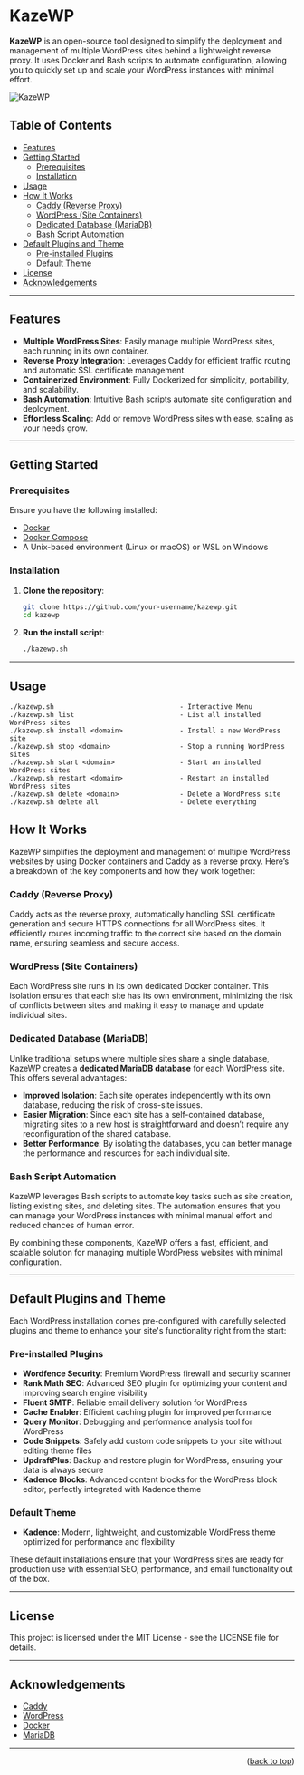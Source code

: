 # **KazeWP**

**KazeWP** is an open-source tool designed to simplify the deployment and management of multiple WordPress sites behind a lightweight reverse proxy. It uses Docker and Bash scripts to automate configuration, allowing you to quickly set up and scale your WordPress instances with minimal effort.

![KazeWP](images/kazewp.png)


## **Table of Contents**

- [Features](#features)
- [Getting Started](#getting-started)
  - [Prerequisites](#prerequisites)
  - [Installation](#installation)
- [Usage](#usage)
- [How It Works](#how-it-works)
  - [Caddy (Reverse Proxy)](#caddy-reverse-proxy)
  - [WordPress (Site Containers)](#wordpress-site-containers)
  - [Dedicated Database (MariaDB)](#dedicated-database-mariadb)
  - [Bash Script Automation](#bash-script-automation)
- [Default Plugins and Theme](#default-plugins-and-theme)
  - [Pre-installed Plugins](#pre-installed-plugins)
  - [Default Theme](#default-theme)
- [License](#license)
- [Acknowledgements](#acknowledgements)

---

## **Features**

- **Multiple WordPress Sites**: Easily manage multiple WordPress sites, each running in its own container.
- **Reverse Proxy Integration**: Leverages Caddy for efficient traffic routing and automatic SSL certificate management.
- **Containerized Environment**: Fully Dockerized for simplicity, portability, and scalability.
- **Bash Automation**: Intuitive Bash scripts automate site configuration and deployment.
- **Effortless Scaling**: Add or remove WordPress sites with ease, scaling as your needs grow.

---

## **Getting Started**

### **Prerequisites**

Ensure you have the following installed:

- [Docker](https://www.docker.com/)
- [Docker Compose](https://docs.docker.com/compose/)
- A Unix-based environment (Linux or macOS) or WSL on Windows

### **Installation**

1. **Clone the repository**:
    ```bash
    git clone https://github.com/your-username/kazewp.git
    cd kazewp
    ```

2. **Run the install script**:
    ```bash
    ./kazewp.sh
    ```

---

## **Usage**

   ```
   ./kazewp.sh                               - Interactive Menu
   ./kazewp.sh list                          - List all installed WordPress sites
   ./kazewp.sh install <domain>              - Install a new WordPress site
   ./kazewp.sh stop <domain>                 - Stop a running WordPress sites
   ./kazewp.sh start <domain>                - Start an installed WordPress sites
   ./kazewp.sh restart <domain>              - Restart an installed WordPress sites
   ./kazewp.sh delete <domain>               - Delete a WordPress site
   ./kazewp.sh delete all                    - Delete everything
   
   ```

## **How It Works**

KazeWP simplifies the deployment and management of multiple WordPress websites by using Docker containers and Caddy as a reverse proxy. Here’s a breakdown of the key components and how they work together:

### **Caddy (Reverse Proxy)**
Caddy acts as the reverse proxy, automatically handling SSL certificate generation and secure HTTPS connections for all WordPress sites. It efficiently routes incoming traffic to the correct site based on the domain name, ensuring seamless and secure access.

### **WordPress (Site Containers)**
Each WordPress site runs in its own dedicated Docker container. This isolation ensures that each site has its own environment, minimizing the risk of conflicts between sites and making it easy to manage and update individual sites.

### **Dedicated Database (MariaDB)**
Unlike traditional setups where multiple sites share a single database, KazeWP creates a **dedicated MariaDB database** for each WordPress site. This offers several advantages:

- **Improved Isolation**: Each site operates independently with its own database, reducing the risk of cross-site issues.
- **Easier Migration**: Since each site has a self-contained database, migrating sites to a new host is straightforward and doesn’t require any reconfiguration of the shared database.
- **Better Performance**: By isolating the databases, you can better manage the performance and resources for each individual site.

### **Bash Script Automation**
KazeWP leverages Bash scripts to automate key tasks such as site creation, listing existing sites, and deleting sites. The automation ensures that you can manage your WordPress instances with minimal manual effort and reduced chances of human error.

By combining these components, KazeWP offers a fast, efficient, and scalable solution for managing multiple WordPress websites with minimal configuration.

---
## **Default Plugins and Theme**
Each WordPress installation comes pre-configured with carefully selected plugins and theme to enhance your site's functionality right from the start:

### Pre-installed Plugins
- **Wordfence Security**: Premium WordPress firewall and security scanner
- **Rank Math SEO**: Advanced SEO plugin for optimizing your content and improving search engine visibility
- **Fluent SMTP**: Reliable email delivery solution for WordPress
- **Cache Enabler**: Efficient caching plugin for improved performance
- **Query Monitor**: Debugging and performance analysis tool for WordPress
- **Code Snippets**: Safely add custom code snippets to your site without editing theme files
- **UpdraftPlus**: Backup and restore plugin for WordPress, ensuring your data is always secure
- **Kadence Blocks**: Advanced content blocks for the WordPress block editor, perfectly integrated with Kadence theme

### Default Theme
- **Kadence**: Modern, lightweight, and customizable WordPress theme optimized for performance and flexibility

These default installations ensure that your WordPress sites are ready for production use with essential SEO, performance, and email functionality out of the box.

---

## **License**

This project is licensed under the MIT License - see the LICENSE file for details.

---

## **Acknowledgements**

- [Caddy](https://caddyserver.com/)
- [WordPress](https://wordpress.org/)
- [Docker](https://www.docker.com/)
- [MariaDB](https://mariadb.org/)

---

<p align="right">(<a href="#top">back to top</a>)</p>
